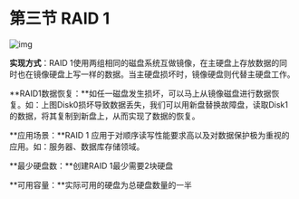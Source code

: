 # 第三节 RAID 1

![img](https://pic4.zhimg.com/80/v2-ce32cc051e177ba0b56609147e210fb1_720w.jpg)

**实现方式**：RAID 1使用两组相同的磁盘系统互做镜像，在主硬盘上存放数据的同时也在镜像硬盘上写一样的数据。当主硬盘损坏时，镜像硬盘则代替主硬盘工作。

**RAID1数据恢复：**如任一磁盘发生损坏，可以马上从镜像磁盘进行数据恢复。如：上图Disk0损坏导致数据丢失，我们可以用新盘替换故障盘，读取Disk1的数据，将其复制到新盘上，从而实现了数据的恢复。

**应用场景：**RAID 1 应用于对顺序读写性能要求高以及对数据保护极为重视的应用。如：服务器、数据库存储领域。

**最少硬盘数：**创建RAID 1最少需要2块硬盘

**可用容量：**实际可用的硬盘为总硬盘数量的一半
